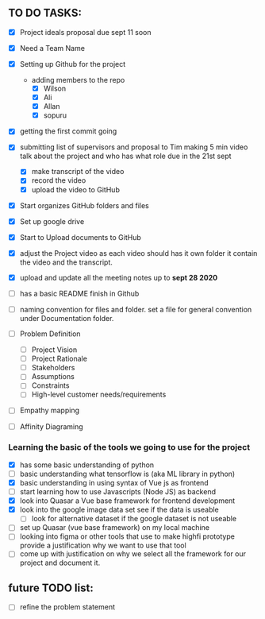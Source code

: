 ## TO DO TASKS:
- [x] Project ideals proposal due sept 11 soon
- [x] Need a Team Name
- [x] Setting up Github for the project
    - adding members to the repo
        - [x] Wilson
        - [x] Ali
        - [x] Allan
        - [x] sopuru
- [x] getting the first commit going
- [x] submitting list of supervisors  and proposal to Tim
making 5 min video talk about the project and who has what role due in the 21st sept
  - [x] make transcript of the video
  - [x] record the video
  - [x] upload the video to GitHub

- [x] Start organizes GitHub folders and files
- [x] Set up google drive
- [x] Start to Upload documents to GitHub
- [x] adjust the Project video as each video should has it own folder it contain the video and the transcript.
- [x] upload and update  all the meeting notes up to **sept 28 2020**
- [ ] has a basic README finish in Github
- [ ] naming convention for files and folder. set a file for general convention under  Documentation folder.
- [ ] Problem Definition
  - [ ] Project Vision
  - [ ] Project Rationale
  - [ ] Stakeholders
  - [ ] Assumptions
  - [ ] Constraints
  - [ ] High-level customer needs/requirements
- [ ] Empathy mapping
- [ ] Affinity Diagraming


### Learning the basic of the tools we going to use for the project
- [x] has some basic understanding of python
- [ ] basic understanding what tensorflow is (aka ML library in python)
- [x] basic understanding in using syntax of Vue js as frontend
- [ ] start learning how to use Javascripts (Node JS) as backend
- [x] look into Quasar a Vue base framework for frontend development
- [x] look into the google image data set see if the data is useable
  - [ ] look for alternative dataset if the google dataset is not useable
- [ ] set up Quasar (vue base framework) on my local machine
- [ ] looking into figma or other tools that use to make highfi prototype provide a justification why we want to use that tool
- [ ] come up with justification on why we select all the framework for our project and document it.
## future TODO list:
- [ ] refine the problem statement
